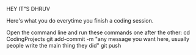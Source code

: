 HEY IT"S DHRUV

Here's what you do everytime you finish a coding session.

Open the command line and run these commands one after the other:
cd CodingProjects
git add-commit -m "any message you want here, usually people write the main thing they did"
git push
